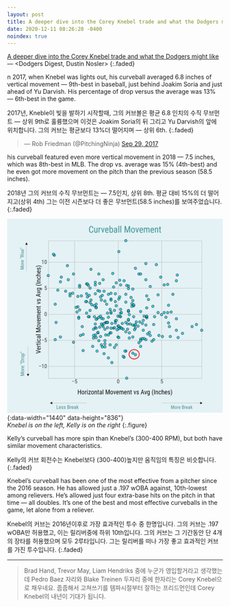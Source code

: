 ```yaml
---
layout: post
title: A deeper dive into the Corey Knebel trade and what the Dodgers might like
date: 2020-12-11 08:26:28 -0400
noindex: true
---
```


[A deeper dive into the Corey Knebel trade and what the Dodgers might like](http://dodgersdigest.com/2020/12/04/a-deeper-dive-into-the-corey-knebel-trade-and-what-the-dodgers-might-like/) &mdash; <Dodgers Digest, Dustin Nosler>
{:.faded}   

n 2017, when Knebel was lights out, his curveball averaged 6.8 inches of vertical movement — 9th-best in baseball, just behind Joakim Soria and just ahead of Yu Darvish. His percentage of drop versus the average was 13% — 6th-best in the game.

2017년, Kneble이 빛을 발하기 시작할때, 그의 커브볼은 평균 6.8 인치의 수직 무브먼트 — 상위 9th로 훌륭했으며 이것은 Joakim Soria의 뒤 그리고 Yu Darvish의 앞에 위치합니다. 그의 커브는 평균보다 13%더 떨어지며 — 상위 6th.
{:.faded}   

<script async src="//platform.twitter.com/widgets.js" charset="utf-8"></script>
<blockquote class="twitter-tweet" data-lang="en">
  &mdash; Rob Friedman (@PitchingNinja)
  <a href="https://twitter.com/PitchingNinja/status/913726485856481282">Sep 29, 2017</a>
</blockquote>

his curveball featured even more vertical movement in 2018 — 7.5 inches, which was 8th-best in MLB. The drop vs. average was 15% (4th-best) and he even got more movement on the pitch than the previous season (58.5 inches).

2018년 그의 커브의 수직 무브먼트는 — 7.5인치, 상위 8th. 평균 대비 15%의 더 떨어지고(상위 4th) 그는 이전 시즌보다 더 좋은 무브먼트(58.5 inches)를 보여주었습니다.
{:.faded}


![Corey Knebel](/image/coreyknebelcurve.png){:data-width="1440" data-height="836"}   
*Knebel is on the left, Kelly is on the right*
{:.figure}

Kelly’s curveball has more spin than Knebel’s (300-400 RPM), but both have similar movement characteristics.

Kelly의 커브 회전수는 Knebel보다 (300-400)높지만 움직임의 특징은 비슷합니다.
{:.faded}   

Knebel’s curveball has been one of the most effective from a pitcher since the 2016 season. He has allowed just a .197 wOBA against, 10th-lowest among relievers. He’s allowed just four extra-base hits on the pitch in that time — all doubles. It’s one of the best and most effective curveballs in the game, let alone from a reliever.

Knebel의 커브는 2016년이후로 가장 효과적인 투수 중 한명입니다. 그의 커브는 .197 wOBA만 허용했고, 이는 릴리버중에 하위 10th입니다. 그의 커브는 그 기간동안 단 4개의 장타를 허용했으며 모두 2루타입니다. 그는 릴리버를 떠나 가장 좋고 효과적인 커브를 가진 투수입니다.
{:.faded}   

---

> Brad Hand, Trevor May, Liam Hendriks 중에 누군가 영입할거라고 생각했는데 Pedro Baez 자리와 Blake Treinen 두자리 중에 한자리는 Corey Knebel으로 채우네요. 줍줍해서 고쳐쓰기를 템파시절부터 잘하는 프리드먼인데 Corey Knebel의 내년이 기대가 됩니다.
